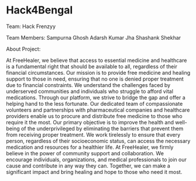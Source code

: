 # Hack4Bengal

Team: Hack Frenzyy

Team Members:
Sampurna Ghosh
Adarsh Kumar Jha
Shashank Shekhar

About Project:

At FreeHealer, we believe that access to essential medicine and healthcare is a fundamental right that should be available to all, regardless of their financial circumstances. Our mission is to provide free medicine and healing support to those in need, ensuring that no one is denied proper treatment due to financial constraints. We understand the challenges faced by underserved communities and individuals who struggle to afford vital medications. Through our platform, we strive to bridge the gap and offer a helping hand to the less fortunate. Our dedicated team of compassionate volunteers and partnerships with pharmaceutical companies and healthcare providers enable us to procure and distribute free medicine to those who require it the most. Our primary objective is to improve the health and well-being of the underprivileged by eliminating the barriers that prevent them from receiving proper treatment. We work tirelessly to ensure that every person, regardless of their socioeconomic status, can access the necessary medication and resources for a healthier life. At FreeHealer, we firmly believe in the power of community support and collaboration. We encourage individuals, organizations, and medical professionals to join our cause and contribute in any way they can. Together, we can make a significant impact and bring healing and hope to those who need it most. 
